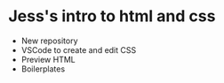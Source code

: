 # Jess's intro to html and css

- New repository
- VSCode to create and edit CSS
- Preview HTML
- Boilerplates
